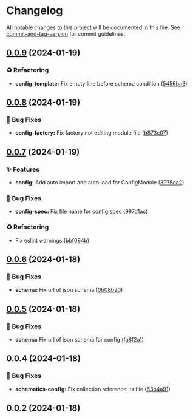 # Changelog

All notable changes to this project will be documented in this file. See [commit-and-tag-version](https://github.com/absolute-version/commit-and-tag-version) for commit guidelines.

## [0.0.9](https://github.com/streetless/nestjs-core/compare/v0.0.8...v0.0.9) (2024-01-19)


### ♻️ Refactoring

* **config-template:** Fix empty line before schema condition ([5456ba3](https://github.com/streetless/nestjs-core/commit/5456ba38b2ce08dba221a60c433b9967138cf886))

## [0.0.8](https://github.com/streetless/nestjs-core/compare/v0.0.7...v0.0.8) (2024-01-19)


### 🐛 Bug Fixes

* **config-factory:** Fix factory not editing module file ([b873c07](https://github.com/streetless/nestjs-core/commit/b873c07f8381af4ac119cf7f7eda3c85d0763bfa))

## [0.0.7](https://github.com/streetless/nestjs-core/compare/v0.0.6...v0.0.7) (2024-01-19)


### ✨ Features

* **config:** Add auto import and auto load for ConfigModule ([3975ea2](https://github.com/streetless/nestjs-core/commit/3975ea292d9c661d036870687991ba7281e42f5c))


### 🐛 Bug Fixes

* **config-spec:** Fix file name for config spec ([997d1ac](https://github.com/streetless/nestjs-core/commit/997d1ac944161eb4107663264b90519a8af13efb))


### ♻️ Refactoring

* Fix eslint warnings ([bbf094b](https://github.com/streetless/nestjs-core/commit/bbf094b896ecaa8591dffecc638cddfa59409b71))

## [0.0.6](https://github.com/streetless/nestjs-core/compare/v0.0.5...v0.0.6) (2024-01-18)


### 🐛 Bug Fixes

* **schema:** Fix url of json schema ([0b08b20](https://github.com/streetless/nestjs-core/commit/0b08b206ec3023a987be2de768e529e9967f401a))

## [0.0.5](https://github.com/streetless/nestjs-core/compare/v0.0.4...v0.0.5) (2024-01-18)


### 🐛 Bug Fixes

* **schema:** Fix url of json schema for config ([fa8f2a1](https://github.com/streetless/nestjs-core/commit/fa8f2a1927a36e174bdb92070b8525cc36390b16))

## 0.0.4 (2024-01-18)


### 🐛 Bug Fixes

* **schematics-config:** Fix collection reference .ts file ([63b4a91](https://github.com/streetless/nestjs-core/commit/63b4a91d2170c316e90260ef55f748f5a6f6e334))

## 0.0.2 (2024-01-18)
